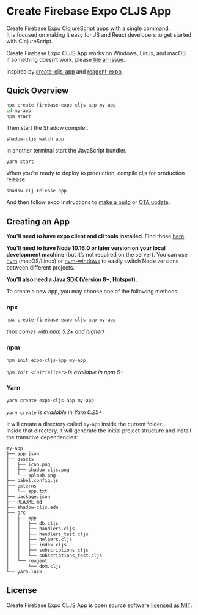 # Create Firebase Expo CLJS App

Create Firebase Expo ClojureScript apps with a single command.<br>
It is focused on making it easy for JS and React developers to get started with ClojureScript.

Create Firebase Expo CLJS App works on Windows, Linux, and macOS.<br>
If something doesn’t work, please [file an issue](https://github.com/jgoodhcg/create-firebase-expo-cljs-app/issues/new).<br>

Inspired by [create-cljs-app](https://github.com/filipesilva/create-cljs-app) and [reagent-expo](https://github.com/thheller/reagent-expo).

## Quick Overview

```sh
npx create-firebase-expo-cljs-app my-app
cd my-app
npm start
```

Then start the Shadow compiler.
```
shadow-cljs watch app
```
In another terminal start the JavaScript bundler.
```
yarn start
```

When you’re ready to deploy to production, compile cljs for production release.
```
shadow-clj release app
```
And then follow expo instructions to [make a build](https://docs.expo.io/versions/latest/distribution/building-standalone-apps/) or [OTA update](https://docs.expo.io/versions/latest/guides/configuring-ota-updates/).

## Creating an App

**You'll need to have expo client and cli tools installed**. Find those [here](https://expo.io/tools).

**You’ll need to have Node 10.16.0 or later version on your local development machine** (but it’s not required on the server). You can use [nvm](https://github.com/creationix/nvm#installation) (macOS/Linux) or [nvm-windows](https://github.com/coreybutler/nvm-windows#node-version-manager-nvm-for-windows) to easily switch Node versions between different projects.

**You'll also need a [Java SDK](https://adoptopenjdk.net/) (Version 8+, Hotspot).**

To create a new app, you may choose one of the following methods:

### npx

```sh
npx create-firebase-expo-cljs-app my-app
```
_([npx](https://medium.com/@maybekatz/introducing-npx-an-npm-package-runner-55f7d4bd282b) comes with npm 5.2+ and higher)_

### npm

```sh
npm init expo-cljs-app my-app
```

_`npm init <initializer>` is available in npm 6+_

### Yarn

```sh
yarn create expo-cljs-app my-app
```

_`yarn create` is available in Yarn 0.25+_

It will create a directory called `my-app` inside the current folder.<br>
Inside that directory, it will generate the initial project structure and install the transitive dependencies:

```
my-app
├── app.json
├── assets
│   ├── icon.png
│   ├── shadow-cljs.png
│   └── splash.png
├── babel.config.js
├── externs
│   └── app.txt
├── package.json
├── README.md
├── shadow-cljs.edn
├── src
│   ├── app
│   │   ├── db.cljs
│   │   ├── handlers.cljs
│   │   ├── handlers_test.cljs
│   │   ├── helpers.cljs
│   │   ├── index.cljs
│   │   ├── subscriptions.cljs
│   │   └── subscriptions_test.cljs
│   └── reagent
│       └── dom.cljs
└── yarn.lock
```

## License

Create Firebase Expo CLJS App is open source software [licensed as MIT](https://github.com/jgoodhcg/create-firebase-expo-cljs-app/blob/master/LICENSE.md).
